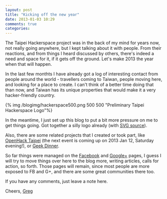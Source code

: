 ```yaml
---
layout: post
title: "Kicking off the new year"
date: 2013-01-03 10:29
comments: true
categories: 
---
```

The Taipei Hackerspace project was in the back of my mind for years now, not really going anywhere, but I kept talking about it with people. From their reactions, and from things I heard discussed by others, there's indeed a need and space for it, if it gets off the ground. Let's make 2013 the year when that will happen.

In the last few monthts I have already got a log of interesting contact from people around the world - travellers coming to Taiwan, people moving here, and looking for a place to create. I can't think of a better time doing that than now, and Taiwan has its unique properties that would make it a very hacker-friendly country.

{% img /blogimg/hackerspace500.png 500 500 "Preliminary Taipei Hackerspace Logo"%}

In the meantime, I just set up this blog to put a bit more pressure on me to get things going. Got together a silly logo already (with [SVG source][logosvg]).

Also, there are some related projects that I created or took part, like [OpenHack Taipei][openhacktpe] (the next event is coming up on 2013 Jan 12, Saturday evening!), or [Geek Dinner][geekdinner].

So far things were managed on the [Facebook][hackerfb] and [Google+][hackergp] pages, I guess I will try to move things over here to the blog more, writing articles, calls for action, so forth. Those pages will remain, since most people are more exposed to FB and G+, and there are some great communities there too.

If you have any comments, just leave a note here.

Cheers,
[Greg](http://gergely.imreh.net)

[openhacktpe]: http://openhack.github.com/taipei "OpenHack Taipei page"
[geekdinner]: https://www.facebook.com/groups/geekdinnertpe/ "Facebook group"
[logosvg]: /blogimg/hackerspace1opaque.svg "Link to SVG version"
[hackerfb]: https://www.facebook.com/TaipeiHackerspace "Facebook page"
[hackergp]: https://plus.google.com/b/100085911445404984901/100085911445404984901/ "Google+ page"